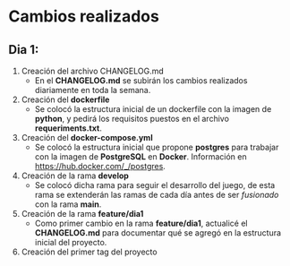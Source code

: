 # Cambios realizados

## Dia 1:

1. Creación del archivo CHANGELOG.md
    - En el **CHANGELOG.md** se subirán los cambios realizados diariamente en toda la semana.
2. Creación del **dockerfile**
    - Se colocó la estructura inicial de un dockerfile con la imagen de **python**, y pedirá los requisitos puestos en el archivo **requeriments.txt**. 
3. Creación del **docker-compose.yml**
    - Se colocó la estructura inicial que propone **postgres** para trabajar con la imagen de **PostgreSQL** en **Docker**. 
    Información en https://hub.docker.com/_/postgres. 
4. Creación de la rama **develop**
    - Se colocó dicha rama para seguir el desarrollo del juego, de esta rama se extenderán las ramas de cada día antes de ser *fusionado* con la rama **main**.
5. Creación de la rama **feature/dia1**
    - Como primer cambio en la rama **feature/dia1**, actualicé el **CHANGELOG.md** para documentar qué se agregó en la estructura inicial del proyecto.
6. Creación del primer tag del proyecto
